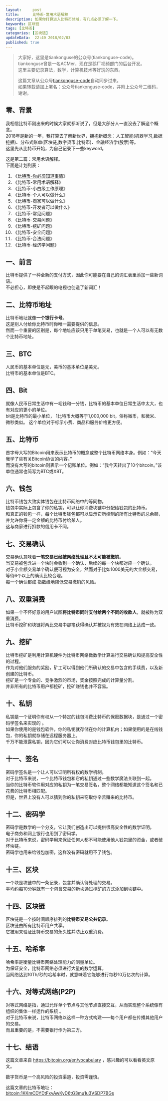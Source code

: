 ```yaml
---   
layout:     post  
title:      比特币-常用术语解释  
description: 如果你打算进入比特币领域，有几点必须了解一下。    
keywords: 区块链  
tags: [比特币]  
categories: [区块链]  
updateData:  22:40 2018/02/03
published: true  
---  
```

  
  
>   
> 大家好，这里是tiankonguse的公众号(tiankonguse-code)。    
> tiankonguse曾是一名ACMer，现在是鹅厂视频部门的后台开发。    
> 这里主要记录算法，数学，计算机技术等好玩的东西。   
>      
> 这篇文章从公众号[tiankonguse-code](https://mp.weixin.qq.com/s/XD3ZL6cUSDh4UCrC8eMoLw)自动同步过来。    
> 如果转载请加上署名：公众号tiankonguse-code，并附上公众号二维码，谢谢。  
>    
  

## 零、背景 

我相信比特币刚出来的时候大家就都听说了，但是大部分人一直没去了解这个概念。  
2018年是新的一年，我打算去了解新世界，拥抱新概念：人工智能(机器学习,数据挖掘)、分布式账单(区块链,数字货币,比特币)、金融经济学(股票)等。  
这里先从比特币开始，为自己记录下一些keyword。  


这是第二篇：常用术语解释。  
下面是计划列表：  

1. 《[比特币-你必须知道事情](http://mp.weixin.qq.com/s/pu8e18eC2mBQxB9z01ETjg)》  
2. 《比特币-常用术语解释》  
3. 《比特币-小白级工作原理》  
4. 《比特币-个人可以做什么》  
5. 《比特币-商家可以做什么》  
6. 《比特币-开发者可以做什么》  
7. 《比特币-常见问题》   
8. 《比特币-交易问题》  
9. 《比特币-挖矿问题》  
10. 《比特币-安全问题》  
11. 《比特币-合法问题》  
12. 《比特币-经济学问题》 



## 一、前言


比特币提供了一种全新的支付方式，因此你可能要在自己的词汇表里添加一些新词语。  
不必担心，即使是不起眼的电视也创造了新词汇！  


## 二、比特币地址 

比特币地址就像**一个银行卡号**。  
这是别人付给你比特币时你唯一需要提供的信息。  
然而一个重要的区别是，每个地址应该只用于单笔交易，也就是一个人可以有无数个比特币地址。  


## 三、BTC

人民币的基本单位是元，美币的基本单位是美元。  
比特币的基本单位是BTC。  

## 四、Bit

就像人民币日常生活中有一毛钱和一分钱，比特币的基本单位日常生活中太大，也有对应的更小的单位。  
bit是比特币的最小单位， 1比特币大概等于1,000,000 bit，俗称微币，和微米、微秒类似。
这个单位对于标示小费、商品和服务价格更方便。  



## 五、比特币

首字母大写的Bitcoin用来表示比特币的概念或整个比特币网络本身。例如：“今天我学了些有关Bitcoin协议的内容。”  
而没有大写的bitcoin则表示一个记账单位。例如：“我今天转出了10个bitcoin。”该单位通常也简写为BTC或XBT。  



## 六、钱包

比特币钱包大致实体钱包在比特币网络中的等同物。  
钱包中实际上包含了你的私钥，可以让你消费块链中分配给钱包的比特币。  
和真正的钱包一样，每个比特币钱包都可以显示它所控制的所有比特币的总余额，并允许你将一定金额的比特币付给某人。  
这与商家进行扣款的信用卡不同。  


## 七、交易确认

交易确认意味着**一笔交易已经被网络处理且不太可能被撤销**。  
当交易被包含进一个块时会收到一个确认，后续的每一个块都对应一个确认。  
对于小金额交易单个确认便可视为安全，然而对于比如1000美元的大金额交易，等待6个以上的确认比较合理。  
每一个确认都成 指数级地降低交易撤销的风险。  


## 八、双重消费

如果一个不怀好意的用户试图**将比特币同时支付给两个不同的收款人**，就被称为双重消费。  
比特币挖矿和块链将两比交易中那笔获得确认并被视为有效在网络上达成一致。  


## 九、挖矿

比特币挖矿是利用计算机硬件为比特币网络做数学计算进行交易确认和提高安全性的过程。  
作为对他们服务的奖励，矿工可以得到他们所确认的交易中包含的手续费，以及新创建的比特币。  
挖矿是一个专业的、竞争激烈的市场，奖金按照完成的计算量分割。  
并非所有的比特币用户都挖矿，挖矿赚钱也并不容易。  



## 十、私钥

私钥是一个证明你有权从一个特定的钱包消费比特币的保密数据块，是通过一个密码学签名来实现的 。  
如果你使用的是钱包软件，你的私钥就存储在你的计算机内；如果使用的是在线钱包，你的私钥就存储在远程服务器上。  
千万不能泄露私钥，因为它们可以让你消费对应比特币钱包里的比特币。


## 十一、签名

密码学签名是一个让人可以证明所有权的数学机制。  
对于比特币来说，一个比特币钱包和它的私钥通过一些数学魔法关联到一起。  
当你的比特币软件用对应的私钥为一笔交易签名，整个网络都能知道这个签名和已花费的比特币相匹配。  
但是，世界上没有人可以猜到你的私钥来窃取你辛苦赚来的比特币。  



## 十二、密码学

密码学是数学的一个分支，它让我们创造出可以提供很高安全性的数学证明。  
电子商务和网上银行也用到了密码学。  
对于比特币来说，密码学用来保证任何人都不可能使用他人钱包里的资金，或者破坏块链。  
密码学也用来给钱包加密，这样没有密码就用不了钱包。  


## 十三、区块

一个块是块链中的一条记录，包含并确认待处理的交易。  
平均约每10分钟就有一个包含交易的新块通过挖矿的方式添加到块链中。  



## 十四、区块链 


区块链是一个按时间顺序排列的**比特币交易公共记录**。  
区块链由所有比特币用户共享。  
它被用来验证比特币交易的永久性并防止双重消费。  


## 十五、哈希率

哈希率是衡量比特币网络处理能力的测量单位。  
为保证安全，比特币网络必须进行大量的数学运算。  
当网络达到10Th/秒的哈希率时，就意味着它能够进行每秒10万亿次的计算。  



## 十六、对等式网络(P2P)  

对等式网络是指，通过允许单个节点与其他节点直接交互，从而实现整个系统像有组织的集体一样运作的系统 。  
对于比特币来说，比特币网络以这样一种方式构建——每个用户都在传播其他用户的交易。  
而且重要的是，不需要银行作为第三方。  




## 十七、结语  


这篇文章来自 https://bitcoin.org/en/vocabulary ，感兴趣的可以看看英文原文。  

数字货币是一个高风险的投资渠道，投资需谨慎。  
 

这篇文章的比特币地址： [bitcoin:1KKmCDYDtFxvAwKyD6tG3mu1u3VSDP7BGs](bitcoin:1KKmCDYDtFxvAwKyD6tG3mu1u3VSDP7BGs)     

